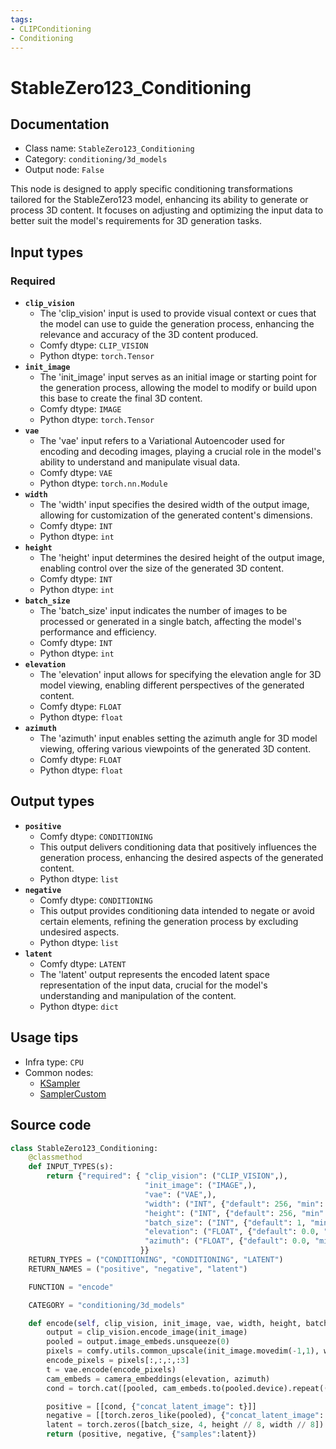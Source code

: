 ```yaml
---
tags:
- CLIPConditioning
- Conditioning
---
```


# StableZero123_Conditioning
## Documentation
- Class name: `StableZero123_Conditioning`
- Category: `conditioning/3d_models`
- Output node: `False`

This node is designed to apply specific conditioning transformations tailored for the StableZero123 model, enhancing its ability to generate or process 3D content. It focuses on adjusting and optimizing the input data to better suit the model's requirements for 3D generation tasks.
## Input types
### Required
- **`clip_vision`**
    - The 'clip_vision' input is used to provide visual context or cues that the model can use to guide the generation process, enhancing the relevance and accuracy of the 3D content produced.
    - Comfy dtype: `CLIP_VISION`
    - Python dtype: `torch.Tensor`
- **`init_image`**
    - The 'init_image' input serves as an initial image or starting point for the generation process, allowing the model to modify or build upon this base to create the final 3D content.
    - Comfy dtype: `IMAGE`
    - Python dtype: `torch.Tensor`
- **`vae`**
    - The 'vae' input refers to a Variational Autoencoder used for encoding and decoding images, playing a crucial role in the model's ability to understand and manipulate visual data.
    - Comfy dtype: `VAE`
    - Python dtype: `torch.nn.Module`
- **`width`**
    - The 'width' input specifies the desired width of the output image, allowing for customization of the generated content's dimensions.
    - Comfy dtype: `INT`
    - Python dtype: `int`
- **`height`**
    - The 'height' input determines the desired height of the output image, enabling control over the size of the generated 3D content.
    - Comfy dtype: `INT`
    - Python dtype: `int`
- **`batch_size`**
    - The 'batch_size' input indicates the number of images to be processed or generated in a single batch, affecting the model's performance and efficiency.
    - Comfy dtype: `INT`
    - Python dtype: `int`
- **`elevation`**
    - The 'elevation' input allows for specifying the elevation angle for 3D model viewing, enabling different perspectives of the generated content.
    - Comfy dtype: `FLOAT`
    - Python dtype: `float`
- **`azimuth`**
    - The 'azimuth' input enables setting the azimuth angle for 3D model viewing, offering various viewpoints of the generated 3D content.
    - Comfy dtype: `FLOAT`
    - Python dtype: `float`
## Output types
- **`positive`**
    - Comfy dtype: `CONDITIONING`
    - This output delivers conditioning data that positively influences the generation process, enhancing the desired aspects of the generated content.
    - Python dtype: `list`
- **`negative`**
    - Comfy dtype: `CONDITIONING`
    - This output provides conditioning data intended to negate or avoid certain elements, refining the generation process by excluding undesired aspects.
    - Python dtype: `list`
- **`latent`**
    - Comfy dtype: `LATENT`
    - The 'latent' output represents the encoded latent space representation of the input data, crucial for the model's understanding and manipulation of the content.
    - Python dtype: `dict`
## Usage tips
- Infra type: `CPU`
- Common nodes:
    - [KSampler](../../Comfy/Nodes/KSampler.md)
    - [SamplerCustom](../../Comfy/Nodes/SamplerCustom.md)



## Source code
```python
class StableZero123_Conditioning:
    @classmethod
    def INPUT_TYPES(s):
        return {"required": { "clip_vision": ("CLIP_VISION",),
                              "init_image": ("IMAGE",),
                              "vae": ("VAE",),
                              "width": ("INT", {"default": 256, "min": 16, "max": nodes.MAX_RESOLUTION, "step": 8}),
                              "height": ("INT", {"default": 256, "min": 16, "max": nodes.MAX_RESOLUTION, "step": 8}),
                              "batch_size": ("INT", {"default": 1, "min": 1, "max": 4096}),
                              "elevation": ("FLOAT", {"default": 0.0, "min": -180.0, "max": 180.0, "step": 0.1, "round": False}),
                              "azimuth": ("FLOAT", {"default": 0.0, "min": -180.0, "max": 180.0, "step": 0.1, "round": False}),
                             }}
    RETURN_TYPES = ("CONDITIONING", "CONDITIONING", "LATENT")
    RETURN_NAMES = ("positive", "negative", "latent")

    FUNCTION = "encode"

    CATEGORY = "conditioning/3d_models"

    def encode(self, clip_vision, init_image, vae, width, height, batch_size, elevation, azimuth):
        output = clip_vision.encode_image(init_image)
        pooled = output.image_embeds.unsqueeze(0)
        pixels = comfy.utils.common_upscale(init_image.movedim(-1,1), width, height, "bilinear", "center").movedim(1,-1)
        encode_pixels = pixels[:,:,:,:3]
        t = vae.encode(encode_pixels)
        cam_embeds = camera_embeddings(elevation, azimuth)
        cond = torch.cat([pooled, cam_embeds.to(pooled.device).repeat((pooled.shape[0], 1, 1))], dim=-1)

        positive = [[cond, {"concat_latent_image": t}]]
        negative = [[torch.zeros_like(pooled), {"concat_latent_image": torch.zeros_like(t)}]]
        latent = torch.zeros([batch_size, 4, height // 8, width // 8])
        return (positive, negative, {"samples":latent})

```
